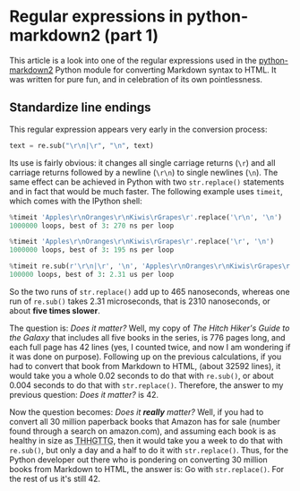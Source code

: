 <!-- -
Title: Regular expressions in python-markdown2 (part 1)
Description: Study of the regular expressions used in python-markdown2 library
First Published: 2015-11-07
- -->

Regular expressions in python-markdown2 (part 1)
================================================

This article is a look into one of the regular expressions used in the 
[python-markdown2][python-markdown2] Python module for converting Markdown 
syntax to HTML. It was written for pure fun, and in celebration of its own 
pointlessness.

Standardize line endings
------------------------

This regular expression appears very early in the conversion process:

```python
text = re.sub("\r\n|\r", "\n", text)
```

Its use is fairly obvious: it changes all single carriage returns (`\r`) and 
all carriage returns followed by a newline (`\r\n`) to single newlines (`\n`).
The same effect can be achieved in Python with two `str.replace()` statements 
and in fact that would be much faster. The following example uses `timeit`, 
which comes with the IPython shell:

```python
%timeit 'Apples\r\nOranges\r\nKiwis\rGrapes\r'.replace('\r\n', '\n')
1000000 loops, best of 3: 270 ns per loop

%timeit 'Apples\r\nOranges\r\nKiwis\rGrapes\r'.replace('\r', '\n')
1000000 loops, best of 3: 195 ns per loop

%timeit re.sub(r'\r\n|\r', '\n', 'Apples\r\nOranges\r\nKiwis\rGrapes\r')
100000 loops, best of 3: 2.31 us per loop
```

So the two runs of `str.replace()` add up to 465 nanoseconds, whereas one run 
of `re.sub()` takes 2.31 microseconds, that is 2310 nanoseconds, or about 
**five times slower**. 

The question is: *Does it matter?* Well, my copy of 
*The Hitch Hiker's Guide to the Galaxy* that includes all five books in the 
series, is 776 pages long, and each full page has 42 lines (yes, I counted 
twice, and now I am wondering if it was done on purpose). Following up on the 
previous calculations, if you had to convert that book from Markdown to HTML, 
(about 32592 lines), it would take you a whole 0.02 seconds to do that with 
`re.sub()`, or about 0.004 seconds to do that with `str.replace()`. 
Therefore, the answer to my previous question: *Does it matter?* is 42.

Now the question becomes: *Does it **really** matter?* Well, if you had to 
convert all 30 million paperback books that Amazon has for sale (number found 
through a search on amazon.com), and assuming each book is as healthy in size 
as <abbr title="The Hitch Hicker's Guide To The Galaxy">THHGTTG</abbr>, then it 
would take you a week to do that with `re.sub()`, but only a day and a 
half to do it with `str.replace()`. Thus, for the Python developer out there 
who is pondering on converting 30 million books from Markdown to HTML, the 
answer is: Go with `str.replace()`. For the rest of us it's still 42.

<!-- Links -->
[python-markdown2]: https://github.com/trentm/python-markdown2 "python-markdown2 on Github"
